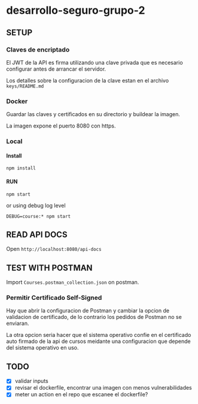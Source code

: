 # desarrollo-seguro-grupo-2

## SETUP

### Claves de encriptado

El JWT de la API es firma utilizando una clave privada que es necesario configurar antes de
arrancar el servidor.

Los detalles sobre la configuracion de la clave estan en el archivo `keys/README.md`

### Docker

Guardar las claves y certificados en su directorio y buildear la imagen.

La imagen expone el puerto 8080 con https.

### Local

#### Install

```
npm install
```



#### RUN

```
npm start
```

or using debug log level

```
DEBUG=course:* npm start
```

## READ API DOCS

Open `http://localhost:8080/api-docs`

## TEST WITH POSTMAN

Import `Courses.postman_collection.json` on postman.

### Permitir Certificado Self-Signed

Hay que abrir la configuracion de Postman y cambiar la opcion de validacion de certificado, de lo contrario los pedidos de Postman no se enviaran.

La otra opcion seria hacer que el sistema operativo confie en el certificado auto firmado de la api de cursos meidante una configuracion que depende del sistema operativo en uso.


## TODO
- [x] validar inputs
- [x] revisar el dockerfile, encontrar una imagen con menos vulnerabilidades
- [x] meter un action en el repo que escanee el dockerfile?
